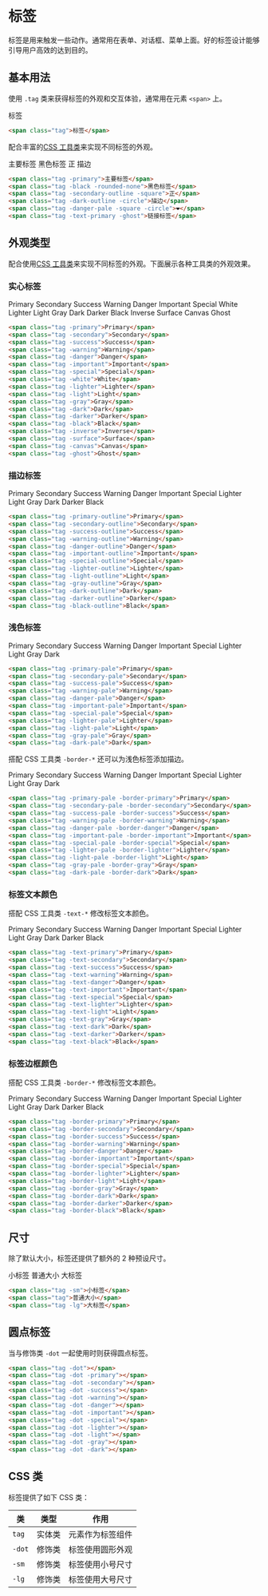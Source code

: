 # 标签

标签是用来触发一些动作。通常用在表单、对话框、菜单上面。好的标签设计能够引导用户高效的达到目的。

## 基本用法

使用 `.tag` 类来获得标签的外观和交互体验，通常用在元素 `<span>` 上。

<Example class="flex gap-4">
  <span class="tag">标签</span>
</Example>

```html
<span class="tag">标签</span>
```

配合丰富的[CSS 工具类](/lib/utilities/)来实现不同标签的外观。

<Example class="flex gap-4 flex-wrap" background="light-circle">
  <span class="tag -primary">主要标签</span>
  <span class="tag -black -rounded-none">黑色标签</span>
  <span class="tag -secondary-outline -square">正</span>
  <span class="tag -dark-outline -circle">描边</span>
</Example>

```html
<span class="tag -primary">主要标签</span>
<span class="tag -black -rounded-none">黑色标签</span>
<span class="tag -secondary-outline -square">正</span>
<span class="tag -dark-outline -circle">描边</span>
<span class="tag -danger-pale -square -circle">❤️</span>
<span class="tag -text-primary -ghost">链接标签</span>
```

## 外观类型

配合使用[CSS 工具类](/lib/utilities/)来实现不同标签的外观。下面展示各种工具类的外观效果。

### 实心标签

<Example class="flex gap-4 flex-wrap" background="light-circle">
  <span class="tag -primary">Primary</span>
  <span class="tag -secondary">Secondary</span>
  <span class="tag -success">Success</span>
  <span class="tag -warning">Warning</span>
  <span class="tag -danger">Danger</span>
  <span class="tag -important">Important</span>
  <span class="tag -special">Special</span>
  <span class="tag -white">White</span>
  <span class="tag -lighter">Lighter</span>
  <span class="tag -light">Light</span>
  <span class="tag -gray">Gray</span>
  <span class="tag -dark">Dark</span>
  <span class="tag -darker">Darker</span>
  <span class="tag -black">Black</span>
  <span class="tag -inverse">Inverse</span>
  <span class="tag -surface">Surface</span>
  <span class="tag -canvas">Canvas</span>
  <span class="tag -ghost">Ghost</span>
</Example>

```html
<span class="tag -primary">Primary</span>
<span class="tag -secondary">Secondary</span>
<span class="tag -success">Success</span>
<span class="tag -warning">Warning</span>
<span class="tag -danger">Danger</span>
<span class="tag -important">Important</span>
<span class="tag -special">Special</span>
<span class="tag -white">White</span>
<span class="tag -lighter">Lighter</span>
<span class="tag -light">Light</span>
<span class="tag -gray">Gray</span>
<span class="tag -dark">Dark</span>
<span class="tag -darker">Darker</span>
<span class="tag -black">Black</span>
<span class="tag -inverse">Inverse</span>
<span class="tag -surface">Surface</span>
<span class="tag -canvas">Canvas</span>
<span class="tag -ghost">Ghost</span>
```

### 描边标签

<Example class="flex gap-4 flex-wrap" background="light-circle">
  <span class="tag -primary-outline">Primary</span>
  <span class="tag -secondary-outline">Secondary</span>
  <span class="tag -success-outline">Success</span>
  <span class="tag -warning-outline">Warning</span>
  <span class="tag -danger-outline">Danger</span>
  <span class="tag -important-outline">Important</span>
  <span class="tag -special-outline">Special</span>
  <span class="tag -lighter-outline">Lighter</span>
  <span class="tag -light-outline">Light</span>
  <span class="tag -gray-outline">Gray</span>
  <span class="tag -dark-outline">Dark</span>
  <span class="tag -darker-outline">Darker</span>
  <span class="tag -black-outline">Black</span>
</Example>

```html
<span class="tag -primary-outline">Primary</span>
<span class="tag -secondary-outline">Secondary</span>
<span class="tag -success-outline">Success</span>
<span class="tag -warning-outline">Warning</span>
<span class="tag -danger-outline">Danger</span>
<span class="tag -important-outline">Important</span>
<span class="tag -special-outline">Special</span>
<span class="tag -lighter-outline">Lighter</span>
<span class="tag -light-outline">Light</span>
<span class="tag -gray-outline">Gray</span>
<span class="tag -dark-outline">Dark</span>
<span class="tag -darker-outline">Darker</span>
<span class="tag -black-outline">Black</span>
```

### 浅色标签

<Example class="flex gap-4 flex-wrap" background="light-circle">
  <span class="tag -primary-pale">Primary</span>
  <span class="tag -secondary-pale">Secondary</span>
  <span class="tag -success-pale">Success</span>
  <span class="tag -warning-pale">Warning</span>
  <span class="tag -danger-pale">Danger</span>
  <span class="tag -important-pale">Important</span>
  <span class="tag -special-pale">Special</span>
  <span class="tag -lighter-pale">Lighter</span>
  <span class="tag -light-pale">Light</span>
  <span class="tag -gray-pale">Gray</span>
  <span class="tag -dark-pale">Dark</span>
</Example>

```html
<span class="tag -primary-pale">Primary</span>
<span class="tag -secondary-pale">Secondary</span>
<span class="tag -success-pale">Success</span>
<span class="tag -warning-pale">Warning</span>
<span class="tag -danger-pale">Danger</span>
<span class="tag -important-pale">Important</span>
<span class="tag -special-pale">Special</span>
<span class="tag -lighter-pale">Lighter</span>
<span class="tag -light-pale">Light</span>
<span class="tag -gray-pale">Gray</span>
<span class="tag -dark-pale">Dark</span>
```

搭配 CSS 工具类 `-border-*` 还可以为浅色标签添加描边。

<Example class="flex gap-4 flex-wrap" background="light-circle">
  <span class="tag -primary-pale -border-primary">Primary</span>
  <span class="tag -secondary-pale -border-secondary">Secondary</span>
  <span class="tag -success-pale -border-success">Success</span>
  <span class="tag -warning-pale -border-warning">Warning</span>
  <span class="tag -danger-pale -border-danger">Danger</span>
  <span class="tag -important-pale -border-important">Important</span>
  <span class="tag -special-pale -border-special">Special</span>
  <span class="tag -lighter-pale -border-lighter">Lighter</span>
  <span class="tag -light-pale -border-light">Light</span>
  <span class="tag -gray-pale -border-gray">Gray</span>
  <span class="tag -dark-pale -border-dark">Dark</span>
</Example>

```html
<span class="tag -primary-pale -border-primary">Primary</span>
<span class="tag -secondary-pale -border-secondary">Secondary</span>
<span class="tag -success-pale -border-success">Success</span>
<span class="tag -warning-pale -border-warning">Warning</span>
<span class="tag -danger-pale -border-danger">Danger</span>
<span class="tag -important-pale -border-important">Important</span>
<span class="tag -special-pale -border-special">Special</span>
<span class="tag -lighter-pale -border-lighter">Lighter</span>
<span class="tag -light-pale -border-light">Light</span>
<span class="tag -gray-pale -border-gray">Gray</span>
<span class="tag -dark-pale -border-dark">Dark</span>
```

### 标签文本颜色

搭配 CSS 工具类 `-text-*` 修改标签文本颜色。

<Example class="flex gap-4 flex-wrap" background="light-circle">
  <span class="tag -text-primary">Primary</span>
  <span class="tag -text-secondary">Secondary</span>
  <span class="tag -text-success">Success</span>
  <span class="tag -text-warning">Warning</span>
  <span class="tag -text-danger">Danger</span>
  <span class="tag -text-important">Important</span>
  <span class="tag -text-special">Special</span>
  <span class="tag -text-lighter">Lighter</span>
  <span class="tag -text-light">Light</span>
  <span class="tag -text-gray">Gray</span>
  <span class="tag -text-dark">Dark</span>
  <span class="tag -text-darker">Darker</span>
  <span class="tag -text-black">Black</span>
</Example>

```html
<span class="tag -text-primary">Primary</span>
<span class="tag -text-secondary">Secondary</span>
<span class="tag -text-success">Success</span>
<span class="tag -text-warning">Warning</span>
<span class="tag -text-danger">Danger</span>
<span class="tag -text-important">Important</span>
<span class="tag -text-special">Special</span>
<span class="tag -text-lighter">Lighter</span>
<span class="tag -text-light">Light</span>
<span class="tag -text-gray">Gray</span>
<span class="tag -text-dark">Dark</span>
<span class="tag -text-darker">Darker</span>
<span class="tag -text-black">Black</span>
```

### 标签边框颜色

搭配 CSS 工具类 `-border-*` 修改标签文本颜色。

<Example class="flex gap-4 flex-wrap" background="light-circle">
  <span class="tag -border-primary">Primary</span>
  <span class="tag -border-secondary">Secondary</span>
  <span class="tag -border-success">Success</span>
  <span class="tag -border-warning">Warning</span>
  <span class="tag -border-danger">Danger</span>
  <span class="tag -border-important">Important</span>
  <span class="tag -border-special">Special</span>
  <span class="tag -border-lighter">Lighter</span>
  <span class="tag -border-light">Light</span>
  <span class="tag -border-gray">Gray</span>
  <span class="tag -border-dark">Dark</span>
  <span class="tag -border-darker">Darker</span>
  <span class="tag -border-black">Black</span>
</Example>

```html
<span class="tag -border-primary">Primary</span>
<span class="tag -border-secondary">Secondary</span>
<span class="tag -border-success">Success</span>
<span class="tag -border-warning">Warning</span>
<span class="tag -border-danger">Danger</span>
<span class="tag -border-important">Important</span>
<span class="tag -border-special">Special</span>
<span class="tag -border-lighter">Lighter</span>
<span class="tag -border-light">Light</span>
<span class="tag -border-gray">Gray</span>
<span class="tag -border-dark">Dark</span>
<span class="tag -border-darker">Darker</span>
<span class="tag -border-black">Black</span>
```

## 尺寸

除了默认大小，标签还提供了额外的 2 种预设尺寸。

<Example class="flex gap-4 flex-wrap items-end">
  <span class="tag -sm">小标签</span>
  <span class="tag">普通大小</span>
  <span class="tag -lg">大标签</span>
</Example>

```html
<span class="tag -sm">小标签</span>
<span class="tag">普通大小</span>
<span class="tag -lg">大标签</span>
```
## 圆点标签

当与修饰类 `-dot` 一起使用时则获得圆点标签。

<Example class="flex gap-4 items-end">
  <span class="tag -dot"></span>
  <span class="tag -dot -primary"></span>
  <span class="tag -dot -secondary"></span>
  <span class="tag -dot -success"></span>
  <span class="tag -dot -warning"></span>
  <span class="tag -dot -danger"></span>
  <span class="tag -dot -important"></span>
  <span class="tag -dot -special"></span>
  <span class="tag -dot -lighter"></span>
  <span class="tag -dot -light"></span>
  <span class="tag -dot -gray"></span>
  <span class="tag -dot -dark"></span>
</Example>

```html
<span class="tag -dot"></span>
<span class="tag -dot -primary"></span>
<span class="tag -dot -secondary"></span>
<span class="tag -dot -success"></span>
<span class="tag -dot -warning"></span>
<span class="tag -dot -danger"></span>
<span class="tag -dot -important"></span>
<span class="tag -dot -special"></span>
<span class="tag -dot -lighter"></span>
<span class="tag -dot -light"></span>
<span class="tag -dot -gray"></span>
<span class="tag -dot -dark"></span>
```

## CSS 类

标签提供了如下 CSS 类：

| 类        | 类型           | 作用  |
| ------------- |:-------------:| ----- |
| `tag`      | 实体类 | 元素作为标签组件 |
| `-dot`      | 修饰类 | 标签使用圆形外观 |
| `-sm`      | 修饰类      |   标签使用小号尺寸 |
| `-lg`      | 修饰类      |   标签使用大号尺寸 |
